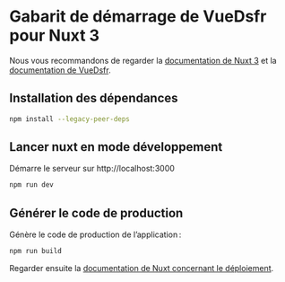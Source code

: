 # Gabarit de démarrage de VueDsfr pour Nuxt 3

Nous vous recommandons de regarder la [documentation de Nuxt 3](https://v3.nuxtjs.org)
et la [documentation de VueDsfr](https://vue-dsfr.netlify.app).

## Installation des dépendances

```bash
npm install --legacy-peer-deps
```

## Lancer nuxt en mode développement

Démarre le serveur sur http://localhost:3000

```bash
npm run dev
```

## Générer le code de production

Génère le code de production de l’application :

```bash
npm run build
```

Regarder ensuite la [documentation de Nuxt concernant le déploiement](https://v3.nuxtjs.org/docs/deployment).
